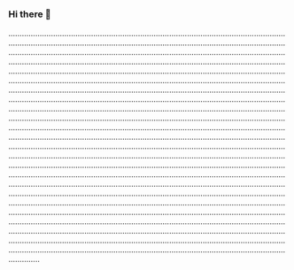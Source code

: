 ### Hi there 👋

..............................................................................................................................................................................................................................................................................................................................................................................................................................................................................................................................................................................................................................................................................................................................................................................................................................................................................................................................................................................................................................................................................................................................................................................................................................................................................................................................................................................................................................................................................................................................................................................................................................................................................................................................................................................................................................................................................................................................................................................................................................................................................................................................................................................................................................................................................................................................................................................................................................................................................................................................................................................................................................................................................................................................................................................................................................................................................................................................................................................................................................................................................................................
